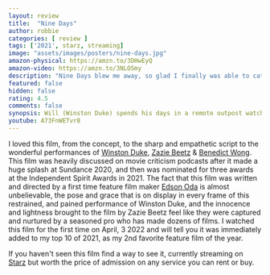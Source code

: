 ```yaml
---
layout: review
title:  "Nine Days"
author: robbie
categories: [ review ]
tags: ['2021', starz, streaming]
image: "assets/images/posters/nine-days.jpg"
amazon-physical: https://amzn.to/3DHwEyQ
amazon-video: https://amzn.to/3NLO5my
description: "Nine Days blew me away, so glad I finally was able to catch up on this 2021 release."
featured: false
hidden: false
rating: 4.5
comments: false
synopsis: Will (Winston Duke) spends his days in a remote outpost watching the live Point of View (POV) on TV's of people going about their lives, until one subject perishes, leaving a vacancy for a new life on earth. Soon, several candidates — unborn souls — arrive at Will's to undergo tests determining their fitness, facing oblivion when they are deemed unsuitable. But Will soon faces his own existential challenge in the form of free-spirited Emma (Zazie Beetz), a candidate who is not like the others, forcing him to turn within and reckon with his own tumultuous past. Fueled by unexpected power, he discovers a bold new path forward in his own life. Making his feature-film debut after a series of highly acclaimed and award-winning short films and music videos, Japanese Brazilian director Edson Oda delivers a heartfelt and meditative vision of human souls in limbo, aching to be born against unimaginable odds, yet hindered by forces beyond their will...
youtube: A73FnWETvr8
---
```



I loved this film, from the concept, to the sharp and empathetic script to the wonderful performances of <a href="https://www.imdb.com/name/nm6328300/">Winston Duke</a>, <a href="https://www.imdb.com/name/nm5939164/">Zazie Beetz</a> & <a href="https://www.imdb.com/name/nm0938950/">Benedict Wong</a>.  This film was heavily discussed on movie criticism podcasts after it made a huge splash at Sundance 2020, and then was nominated for three awards at the Independent Spirit Awards in 2021.  The fact that this film was written and directed by a first time feature film maker <a href="https://www.imdb.com/name/nm4043005/">Edson Oda</a> is almost unbelievable, the pose and grace that is on display in every frame of this restrained, and pained performance of Winston Duke, and the innocence and lightness brought to the film by Zazie Beetz feel like they were captured and nurtured by a seasoned pro who has made dozens of films. I watched this film for the first time on April, 3 2022 and will tell you it was immediately added to my top 10 of 2021, as my 2nd favorite feature film of the year.

If you haven't seen this film find a way to see it, currently streaming on <a href="https://www.starz.com/us/en/movies/nine-days-62097">Starz</a> but worth the price of admission on any service you can rent or buy.
